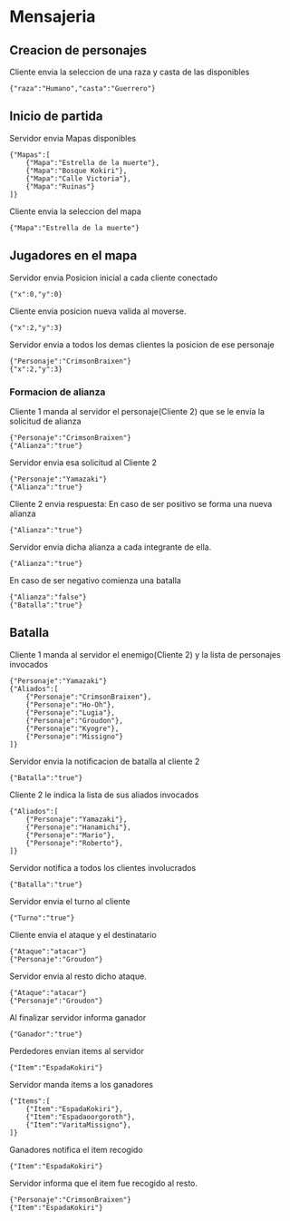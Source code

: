 # Mensajeria
## Creacion de personajes
Cliente envia la seleccion de una raza y casta de las disponibles
```
{"raza":"Humano","casta":"Guerrero"}
```
## Inicio de partida
Servidor envia Mapas disponibles
```
{"Mapas":[
    {"Mapa":"Estrella de la muerte"},
    {"Mapa":"Bosque Kokiri"},
    {"Mapa":"Calle Victoria"},
    {"Mapa":"Ruinas"}
]}
```
Cliente envia la seleccion del mapa
```
{"Mapa":"Estrella de la muerte"}
```
## Jugadores en el mapa

Servidor envia Posicion inicial a cada cliente conectado
```
{"x":0,"y":0}
```
Cliente envia posicion nueva valida al moverse.
```
{"x":2,"y":3}
```

Servidor envia a todos los demas clientes la posicion de ese personaje
```
{"Personaje":"CrimsonBraixen"}
{"x":2,"y":3}
```

### Formacion de alianza
Cliente 1 manda al servidor el  personaje(Cliente 2) que se le envia la solicitud de alianza
```
{"Personaje":"CrimsonBraixen"}
{"Alianza":"true"}
```
Servidor envia esa solicitud al Cliente 2
```
{"Personaje":"Yamazaki"}
{"Alianza":"true"}
```
Cliente 2 envia respuesta:
En caso de ser positivo se forma una nueva alianza
```
{"Alianza":"true"}
```
Servidor envia dicha alianza a cada integrante de ella.
```
{"Alianza":"true"}
```

En caso de ser negativo comienza una batalla
```
{"Alianza":"false"}
{"Batalla":"true"}
```

## Batalla
Cliente 1 manda al servidor el enemigo(Cliente 2) y la lista de personajes invocados
```
{"Personaje":"Yamazaki"}
{"Aliados":[
	{"Personaje":"CrimsonBraixen"},
	{"Personaje":"Ho-Oh"},
	{"Personaje":"Lugia"},
	{"Personaje":"Groudon"},
	{"Personaje":"Kyogre"},
	{"Personaje":"Missigno"}
]}
```
Servidor envia la notificacion de batalla al cliente 2
```
{"Batalla":"true"}
```

Cliente 2 le indica la lista de sus aliados invocados
```
{"Aliados":[
	{"Personaje":"Yamazaki"},
	{"Personaje":"Hanamichi"},
	{"Personaje":"Mario"},
	{"Personaje":"Roberto"},
]}
```
Servidor notifica a todos los clientes involucrados
```
{"Batalla":"true"}
```

Servidor envia el turno al cliente
```
{"Turno":"true"}
```

Cliente envia el ataque y el destinatario
```
{"Ataque":"atacar"}
{"Personaje":"Groudon"}
```

Servidor envia al resto dicho ataque.
```
{"Ataque":"atacar"}
{"Personaje":"Groudon"}
```

Al finalizar servidor informa ganador
```
{"Ganador":"true"}
```
Perdedores envian items al servidor
```
{"Item":"EspadaKokiri"}
```
Servidor manda items a los ganadores
```
{"Items":[
	{"Item":"EspadaKokiri"},
    {"Item":"Espadaoorgoroth"},
    {"Item":"VaritaMissigno"},
]}
```

Ganadores notifica el item recogido
```
{"Item":"EspadaKokiri"}
```

Servidor informa que el item fue recogido al resto.
```
{"Personaje":"CrimsonBraixen"}
{"Item":"EspadaKokiri"}
```


<!--Falta: Escapar, Muerte del personaje, repartir experiencia-->